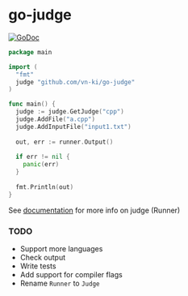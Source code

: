 # go-judge
[![GoDoc](https://godoc.org/github.com/vn-ki/go-judge?status.svg)](https://godoc.org/github.com/vn-ki/go-judge)

```go
package main

import (
  "fmt"
  judge "github.com/vn-ki/go-judge"
)

func main() {
  judge := judge.GetJudge("cpp")
  judge.AddFile("a.cpp")
  judge.AddInputFile("input1.txt")
  
  out, err := runner.Output()
  
  if err != nil {
    panic(err)
  }
  
  fmt.Println(out)
}

```

See [documentation](https://godoc.org/github.com/vn-ki/go-judge/runner#Runner) for more info on judge (Runner)

### TODO

- Support more languages
- Check output
- Write tests
- Add support for compiler flags
- Rename `Runner` to `Judge`
